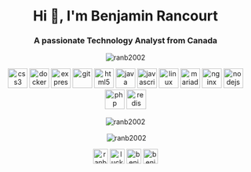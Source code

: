 <h1 align="center">Hi 👋, I'm Benjamin Rancourt</h1>
<h3 align="center">A passionate Technology Analyst from Canada</h3>

<p align="center"> <img src="https://komarev.com/ghpvc/?username=ranb2002" alt="ranb2002" /> </p>

<p align="center"><img src="https://devicons.github.io/devicon/devicon.git/icons/css3/css3-original-wordmark.svg" alt="css3" width="40" height="40"/> <img src="https://devicons.github.io/devicon/devicon.git/icons/docker/docker-original-wordmark.svg" alt="docker" width="40" height="40"/> <img src="https://devicons.github.io/devicon/devicon.git/icons/express/express-original-wordmark.svg" alt="express" width="40" height="40"/> <img src="https://www.vectorlogo.zone/logos/git-scm/git-scm-icon.svg" alt="git" width="40" height="40"/> <img src="https://devicons.github.io/devicon/devicon.git/icons/html5/html5-original-wordmark.svg" alt="html5" width="40" height="40"/> <img src="https://devicons.github.io/devicon/devicon.git/icons/java/java-original-wordmark.svg" alt="java" width="40" height="40"/> <img src="https://devicons.github.io/devicon/devicon.git/icons/javascript/javascript-original.svg" alt="javascript" width="40" height="40"/> <img src="https://devicons.github.io/devicon/devicon.git/icons/linux/linux-original.svg" alt="linux" width="40" height="40"/> <img src="https://www.vectorlogo.zone/logos/mariadb/mariadb-icon.svg" alt="mariadb" width="40" height="40"/> <img src="https://devicons.github.io/devicon/devicon.git/icons/nginx/nginx-original.svg" alt="nginx" width="40" height="40"/> <img src="https://devicons.github.io/devicon/devicon.git/icons/nodejs/nodejs-original-wordmark.svg" alt="nodejs" width="40" height="40"/> <img src="https://devicons.github.io/devicon/devicon.git/icons/php/php-original.svg" alt="php" width="40" height="40"/> <img src="https://devicons.github.io/devicon/devicon.git/icons/redis/redis-original-wordmark.svg" alt="redis" width="40" height="40"/></p>

<p align="center"><img src="https://github-readme-stats.vercel.app/api/top-langs/?username=ranb2002&layout=compact&hide=html" alt="ranb2002" /></p>

<p align="center">&nbsp;<img align="center" src="https://github-readme-stats.vercel.app/api?username=ranb2002&show_icons=true" alt="ranb2002" /></p>

<p align="center">
<a href="https://dev.to/ranb2002" target="blank"><img align="center" src="https://cdn.jsdelivr.net/npm/simple-icons@3.0.1/icons/dev-dot-to.svg" alt="ranb2002" height="30" width="30" /></a>
<a href="https://twitter.com/luckyskyben" target="blank"><img align="center" src="https://cdn.jsdelivr.net/npm/simple-icons@3.0.1/icons/twitter.svg" alt="luckyskyben" height="30" width="30" /></a>
<a href="https://linkedin.com/in/benjaminrancourt" target="blank"><img align="center" src="https://cdn.jsdelivr.net/npm/simple-icons@3.0.1/icons/linkedin.svg" alt="benjaminrancourt" height="30" width="30" /></a>
<a href="https://fb.com/benjamin.rancourt" target="blank"><img align="center" src="https://cdn.jsdelivr.net/npm/simple-icons@3.0.1/icons/facebook.svg" alt="benjamin.rancourt" height="30" width="30" /></a>
</p>
